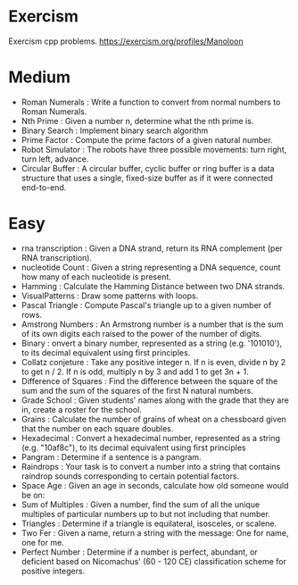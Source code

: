# Exercism
Exercism cpp problems.
https://exercism.org/profiles/Manoloon
# Medium
* Roman Numerals : Write a function to convert from normal numbers to Roman Numerals.
* Nth Prime : Given a number n, determine what the nth prime is.
* Binary Search : Implement binary search algorithm
* Prime Factor : Compute the prime factors of a given natural number.
* Robot Simulator : The robots have three possible movements: turn right, turn left, advance.
* Circular Buffer : A circular buffer, cyclic buffer or ring buffer is a data structure that uses a single, fixed-size buffer as if it were connected end-to-end.
# Easy
* rna transcription : Given a DNA strand, return its RNA complement (per RNA transcription).
* nucleotide Count : Given a string representing a DNA sequence, count how many of each nucleotide is present.
* Hamming : Calculate the Hamming Distance between two DNA strands.
* VisualPatterns : Draw some patterns with loops.
* Pascal Triangle : Compute Pascal's triangle up to a given number of rows.
* Amstrong Numbers : An Armstrong number is a number that is the sum of its own digits each raised to the power of the number of digits.
* Binary : onvert a binary number, represented as a string (e.g. '101010'), to its decimal equivalent using first principles.
* Collatz conjeture : Take any positive integer n. If n is even, divide n by 2 to get n / 2. If n is odd, multiply n by 3 and add 1 to get 3n + 1.
* Difference of Squares : Find the difference between the square of the sum and the sum of the squares of the first N natural numbers.
* Grade School : Given students' names along with the grade that they are in, create a roster for the school.
* Grains : Calculate the number of grains of wheat on a chessboard given that the number on each square doubles.
* Hexadecimal : Convert a hexadecimal number, represented as a string (e.g. "10af8c"), to its decimal equivalent using first principles
* Pangram : Determine if a sentence is a pangram.
* Raindrops : Your task is to convert a number into a string that contains raindrop sounds corresponding to certain potential factors. 
* Space Age : Given an age in seconds, calculate how old someone would be on:
* Sum of Multiples : Given a number, find the sum of all the unique multiples of particular numbers up to but not including that number.
* Triangles : Determine if a triangle is equilateral, isosceles, or scalene.
* Two Fer : Given a name, return a string with the message: One for name, one for me.
* Perfect Number : Determine if a number is perfect, abundant, or deficient based on Nicomachus' (60 - 120 CE) classification scheme for positive integers.
